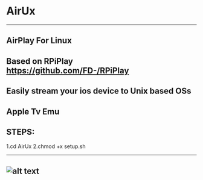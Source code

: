 # AirUx

-----------------------------------------------------------------------------------------------------------------------------
## AirPlay For Linux

## Based on RPiPlay https://github.com/FD-/RPiPlay

## Easily stream your ios device to Unix based OSs

## Apple Tv Emu

## STEPS:
1.cd AirUx
2.chmod +x setup.sh

-----------------------------------------------------------------------------------------------------------------------------








## ![alt text](https://raw.githubusercontent.com/init1lham/AirUx/main/screenshot.png)
